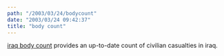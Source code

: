 ```yaml
---
path: "/2003/03/24/bodycount" 
date: "2003/03/24 09:42:37" 
title: "body count" 
---
```

<a href="http://www.iraqbodycount.net/">iraq body count</a> provides an up-to-date count of civilian casualties in iraq.